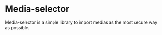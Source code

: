 # Media-selector

Media-selector is a simple library to import medias as the most secure way as possible.